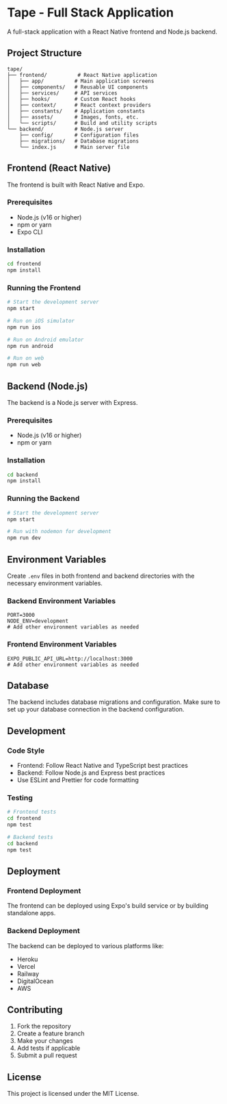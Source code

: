 # Tape - Full Stack Application

A full-stack application with a React Native frontend and Node.js backend.

## Project Structure

```
tape/
├── frontend/          # React Native application
│   ├── app/          # Main application screens
│   ├── components/   # Reusable UI components
│   ├── services/     # API services
│   ├── hooks/        # Custom React hooks
│   ├── context/      # React context providers
│   ├── constants/    # Application constants
│   ├── assets/       # Images, fonts, etc.
│   └── scripts/      # Build and utility scripts
└── backend/          # Node.js server
    ├── config/       # Configuration files
    ├── migrations/   # Database migrations
    └── index.js      # Main server file
```

## Frontend (React Native)

The frontend is built with React Native and Expo.

### Prerequisites

- Node.js (v16 or higher)
- npm or yarn
- Expo CLI

### Installation

```bash
cd frontend
npm install
```

### Running the Frontend

```bash
# Start the development server
npm start

# Run on iOS simulator
npm run ios

# Run on Android emulator
npm run android

# Run on web
npm run web
```

## Backend (Node.js)

The backend is a Node.js server with Express.

### Prerequisites

- Node.js (v16 or higher)
- npm or yarn

### Installation

```bash
cd backend
npm install
```

### Running the Backend

```bash
# Start the development server
npm start

# Run with nodemon for development
npm run dev
```

## Environment Variables

Create `.env` files in both frontend and backend directories with the necessary environment variables.

### Backend Environment Variables

```env
PORT=3000
NODE_ENV=development
# Add other environment variables as needed
```

### Frontend Environment Variables

```env
EXPO_PUBLIC_API_URL=http://localhost:3000
# Add other environment variables as needed
```

## Database

The backend includes database migrations and configuration. Make sure to set up your database connection in the backend configuration.

## Development

### Code Style

- Frontend: Follow React Native and TypeScript best practices
- Backend: Follow Node.js and Express best practices
- Use ESLint and Prettier for code formatting

### Testing

```bash
# Frontend tests
cd frontend
npm test

# Backend tests
cd backend
npm test
```

## Deployment

### Frontend Deployment

The frontend can be deployed using Expo's build service or by building standalone apps.

### Backend Deployment

The backend can be deployed to various platforms like:
- Heroku
- Vercel
- Railway
- DigitalOcean
- AWS

## Contributing

1. Fork the repository
2. Create a feature branch
3. Make your changes
4. Add tests if applicable
5. Submit a pull request

## License

This project is licensed under the MIT License. 